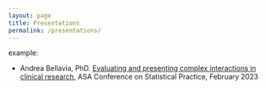```yaml
---
layout: page
title: Presentations
permalink: /presentations/
---
```


example:

- Andrea Bellavia, PhD. <a href="https://timi.org/wp-content/uploads/2023/02/Andrea-Bellavia-PhD-Evaluating-and-presenting-complex-interactions-in-clinical-research.pdf" target="_blank">Evaluating and presenting complex interactions in clinical research</a>, ASA Conference on Statistical Practice, February 2023
